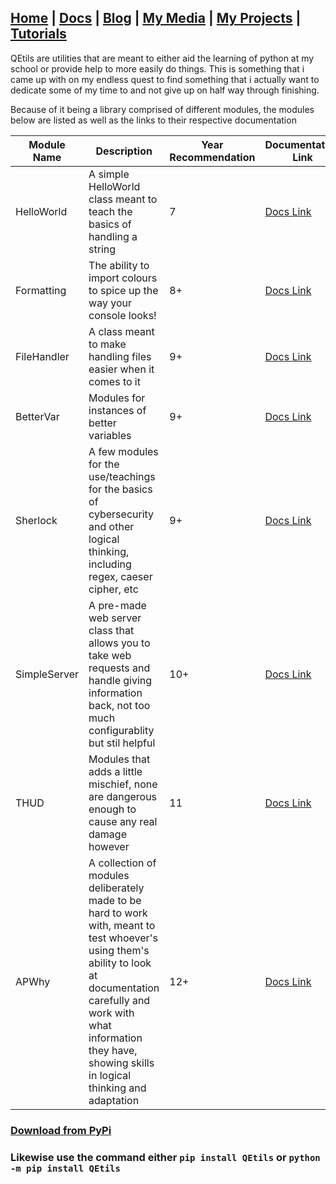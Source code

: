 ## [Home](http://lib-nexus.github.io/site) | [Docs](https://lib-nexus.github.io/site/docs) | [Blog](https://www.youtube.com/watch?v=dQw4w9WgXcQ) | [My Media](https://lib-nexus.github.io/site/my/media) | [My Projects](https://lib-nexus.github.io/site/my/projects) | [Tutorials](https://lib-nexus.github.io/site/my/tutorials)

QEtils are utilities that are meant to either aid the learning of python at my school or provide help to more easily do things. This is something that i came up with on my endless quest to find something that i actually want to dedicate some of my time to and not give up on half way through finishing.

Because of it being a library comprised of different modules, the modules below are listed as well as the links to their respective documentation

| Module Name | Description | Year Recommendation | Documentation Link | Up? |
| --- | --- | --- | --- | --- |
| HelloWorld | A simple HelloWorld class meant to teach the basics of handling a string | 7 | [Docs Link](https://lib-nexus.github.io/site/docs/QEtils/HelloWorld) | Yes |
| Formatting | The ability to import colours to spice up the way your console looks! | 8+ | [Docs Link](https://lib-nexus.github.io/site/docs/QEtils/Formatting) | Yes |
| FileHandler | A class meant to make handling files easier when it comes to it | 9+ | [Docs Link](https://lib-nexus.github.io/site/docs/QEtils/FileHandler) | Yes |
| BetterVar | Modules for instances of better variables | 9+ | [Docs Link](https://lib-nexus.github.io/site/docs/QEtils/BetterVar) | Yes |
| Sherlock | A few modules for the use/teachings for the basics of cybersecurity and other logical thinking, including regex, caeser cipher, etc | 9+ | [Docs Link](https://lib-nexus.github.io/site/docs/QEtils/Sherlock) | No |
| SimpleServer | A pre-made web server class that allows you to take web requests and handle giving information back, not too much configurablity but stil helpful | 10+ | [Docs Link](https://lib-nexus.github.io/site/docs/QEtils/SimpleServer) | No |
| THUD | Modules that adds a little mischief, none are dangerous enough to cause any real damage however | 11 | [Docs Link](https://lib-nexus.github.io/site/docs/QEtils/THUD) | No |
| APWhy | A collection of modules deliberately made to be hard to work with, meant to test whoever's using them's ability to look at documentation carefully and work with what information they have, showing skills in logical thinking and adaptation | 12+ | [Docs Link](https://lib-nexus.github.io/site/docs/QEtils/APWhy)

### [Download from PyPi](https://pypi.org/project/QEtils/)
### Likewise use the command either `pip install QEtils` or `python -m pip install QEtils`
